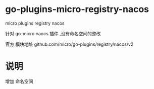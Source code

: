 # go-plugins-micro-registry-nacos
micro plugins registry  nacos

针对 go-micro naocs 插件 ,没有命名空间的整改

官方 模块地址   github.com/micro/go-plugins/registry/nacos/v2

# 说明
增加 命名空间